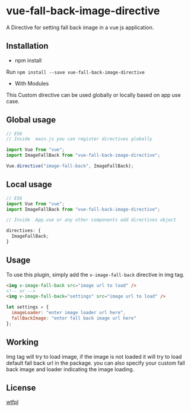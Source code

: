 # vue-fall-back-image-directive

A Directive for setting fall back image in a vue js application.

## Installation

- npm install

Run `npm install --save vue-fall-back-image-directive`

- With Modules

This Custom directive can be used globally or locally based on app use case.

## Global usage

```js
// ES6
// Inside  main.js you can register directives globally

import Vue from "vue";
import ImageFallBack from "vue-fall-back-image-directive";

Vue.directive("image-fall-back", ImageFallBack);
```

## Local usage

```js
// ES6
import Vue from "vue";
import ImageFallBack from "vue-fall-back-image-directive";

// Inside  App.vue or any other components add directives object

directives: {
  ImageFallBack;
}
```

## Usage

To use this plugin, simply add the `v-image-fall-back` directive in img tag.

```html
<img v-image-fall-back src="image url to load" />
<!-- or -->
<img v-image-fall-back="settings" src="image url to load" />
```

```js
let settings = {
  imageLoader: "enter image loader url here",
  fallBackImage: "enter fall back image url here"
};
```

## Working

Img tag will try to load image, if the image is not loaded it will try to load default fall back url in the package. you can also specify your custom fall back image and loader indicating the image loading.

## License

[wtfpl](http://www.wtfpl.net/txt/copying/)
